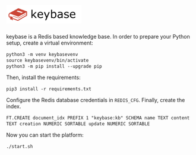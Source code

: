 # <img src="src/static/images/keybase.png" height="50px">

keybase is a Redis based knowledge base. In order to prepare your Python setup, create a virtual environment:

```
python3 -m venv keybasevenv
source keybasevenv/bin/activate
python3 -m pip install --upgrade pip
```
Then, install the requirements:

```
pip3 install -r requirements.txt
```

Configure the Redis database credentials in `REDIS_CFG`. Finally, create the index.

```
FT.CREATE document_idx PREFIX 1 "keybase:kb" SCHEMA name TEXT content TEXT creation NUMERIC SORTABLE update NUMERIC SORTABLE
```

Now you can start the platform:

```
./start.sh
```
